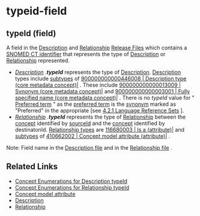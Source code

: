 # typeid-field

## typeId (field)

A field in the [Description](https://confluence.ihtsdotools.org/display/DOCGLOSS/Description) and [Relationship](https://confluence.ihtsdotools.org/display/DOCGLOSS/Relationship) [Release Files](https://confluence.ihtsdotools.org/display/DOCGLOSS/Release+File) which contains a [SNOMED CT identifier](https://confluence.ihtsdotools.org/display/DOCGLOSS/SNOMED+CT+identifier) that represents the type of [Description](https://confluence.ihtsdotools.org/display/DOCGLOSS/Description) or [Relationship](https://confluence.ihtsdotools.org/display/DOCGLOSS/Relationship) represented.

* [_Description_](https://confluence.ihtsdotools.org/display/DOCGLOSS/Description) _.**typeId**_ represents the type of [Description](https://confluence.ihtsdotools.org/display/DOCGLOSS/Description). [Description](https://confluence.ihtsdotools.org/display/DOCGLOSS/Description) types include [subtypes](https://confluence.ihtsdotools.org/display/DOCGLOSS/subtype) of [900000000000446008 | Description type (core metadata concept)|](http://snomed.info/id/900000000000446008) . These include [900000000000013009 | Synonym (core metadata concept)|](http://snomed.info/id/900000000000013009) and [900000000000003001 | Fully specified name (core metadata concept)|](http://snomed.info/id/900000000000003001) . There is no _typeId_ value for " [Preferred term](https://confluence.ihtsdotools.org/display/DOCGLOSS/Preferred+term) " as the [preferred term](https://confluence.ihtsdotools.org/display/DOCGLOSS/preferred+term) is the [synonym](https://confluence.ihtsdotools.org/display/DOCGLOSS/synonym) marked as "Preferred" in the appropriate \[see [4.2.1 Language Reference Sets](../pages/createpage.action) ].
* [_Relationship_](https://confluence.ihtsdotools.org/display/DOCGLOSS/Relationship) _.**typeId**_ represents the type of [Relationship](https://confluence.ihtsdotools.org/display/DOCGLOSS/Relationship) between the [concept](https://confluence.ihtsdotools.org/display/DOCGLOSS/concept) identified by [sourceId](https://confluence.ihtsdotools.org/display/DOCGLOSS/sourceId) and the [concept](https://confluence.ihtsdotools.org/display/DOCGLOSS/concept) identified by destinatonId. [Relationship types](https://confluence.ihtsdotools.org/display/DOCGLOSS/Relationship+type) are [116680003 | Is a (attribute)|](http://snomed.info/id/116680003) and [subtypes](https://confluence.ihtsdotools.org/display/DOCGLOSS/subtype) of [410662002 | Concept model attribute (attribute)|](http://snomed.info/id/410662002) .

Note: Field name in the [Description file](https://confluence.ihtsdotools.org/display/DOCGLOSS/Description+file) and in the [Relationship file](https://confluence.ihtsdotools.org/display/DOCGLOSS/Relationship+file) .

## Related Links

* [Concept Enumerations for Description typeId](../pages/createpage.action)
* [Concept Enumerations for Relationship typeId](../pages/createpage.action)
* [Concept model attribute](https://confluence.ihtsdotools.org/display/DOCGLOSS/Concept+model+attribute)
* [Description](https://confluence.ihtsdotools.org/display/DOCRELFMT/Description+file)
* [Relationship](https://confluence.ihtsdotools.org/display/DOCRELFMT/Relationship+file)
